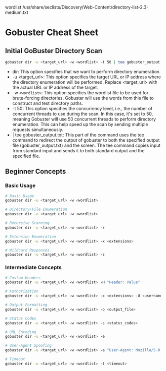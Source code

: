 wordlist 
/usr/share/seclists/Discovery/Web-Content/directory-list-2.3-medium.txt 

# Gobuster Cheat Sheet

## Initial GoBuster Directory Scan
```bash
gobuster dir -u <target_url> -w <wordlist> -t 50 | tee gobuster_output.txt
```
- dir: This option specifies that we want to perform directory enumeration.
- -u <target_url>: This option specifies the target URL or IP address where the directory enumeration will be performed. Replace <target_url> with the actual URL or IP address of the target.
- -w `<wordlist>`: This option specifies the wordlist file to be used for brute-forcing directories. Gobuster will use the words from this file to construct and test directory paths.
- -t 50: This option specifies the concurrency level, i.e., the number of concurrent threads to use during the scan. In this case, it's set to 50, meaning Gobuster will use 50 concurrent threads to perform directory enumeration. This can help speed up the scan by sending multiple requests simultaneously.
- | tee gobuster_output.txt: This part of the command uses the tee command to redirect the output of gobuster to both the specified output file (gobuster_output.txt) and the screen. The tee command copies input from standard input and sends it to both standard output and the specified file.

## Beginner Concepts

### Basic Usage
```bash
# Basic Usage
gobuster dir -u <target_url> -w <wordlist>

# Directory/File Enumeration
gobuster dir -u <target_url> -w <wordlist>

# Recursive Scanning
gobuster dir -u <target_url> -w <wordlist> -r

# Extension Enumeration
gobuster dir -u <target_url> -w <wordlist> -x <extensions>

# Wildcard Responses
gobuster dir -u <target_url> -w <wordlist> -z

```
### Intermediate Concepts
```bash
# Custom Headers
gobuster dir -u <target_url> -w <wordlist> -H "Header: Value"

# Authorization
gobuster dir -u <target_url> -w <wordlist> -x <extensions> -U <username> -P <password>

# Output Formatting
gobuster dir -u <target_url> -w <wordlist> -o <output_file>

# Status Codes
gobuster dir -u <target_url> -w <wordlist> -s <status_codes>

# URL Encoding
gobuster dir -u <target_url> -w <wordlist> -e

# User-Agent Spoofing
gobuster dir -u <target_url> -w <wordlist> -a "User-Agent: Mozilla/5.0 (Windows NT 10.0; Win64; x64)"

# Timeout
gobuster dir -u <target_url> -w <wordlist> -t <timeout>

```
